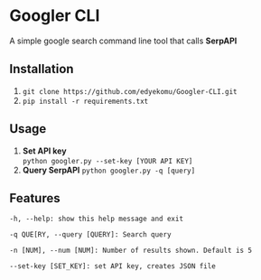 # Googler CLI

A simple google search command line tool that calls **SerpAPI**

## Installation
1. `git clone https://github.com/edyekomu/Googler-CLI.git`
2. `pip install -r requirements.txt`

## Usage
1. **Set API key**  
`python googler.py --set-key [YOUR API KEY]`
2. **Query SerpAPI**
`python googler.py -q [query]`

## Features
`-h, --help: show this help message and exit`  

`-q QUE[RY, --query [QUERY]: Search query`  

`-n [NUM], --num [NUM]: Number of results shown. Default is 5`  

`--set-key [SET_KEY]: set API key, creates JSON file`  
